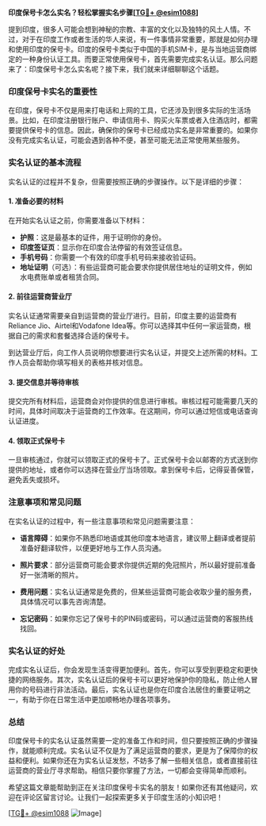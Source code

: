 **印度保号卡怎么实名？轻松掌握实名步骤[[TG💪+ @esim1088](https://t.me/s/esim1088)]**

提到印度，很多人可能会想到神秘的宗教、丰富的文化以及独特的风土人情。不过，对于在印度工作或者生活的华人来说，有一件事情非常重要，那就是如何办理和使用印度的保号卡。印度的保号卡类似于中国的手机SIM卡，是与当地运营商绑定的一种身份认证工具。而要正常使用保号卡，首先需要完成实名认证。那么问题来了：印度保号卡怎么实名呢？接下来，我们就来详细聊聊这个话题。

### 印度保号卡实名的重要性

在印度，保号卡不仅是用来打电话和上网的工具，它还涉及到很多实际的生活场景。比如，在印度注册银行账户、申请信用卡、购买火车票或者入住酒店时，都需要提供保号卡的信息。因此，确保你的保号卡已经成功实名是非常重要的。如果你没有完成实名认证，可能会遇到各种不便，甚至可能无法正常使用某些服务。

### 实名认证的基本流程

实名认证的过程并不复杂，但需要按照正确的步骤操作。以下是详细的步骤：

#### 1. 准备必要的材料

在开始实名认证之前，你需要准备以下材料：

- **护照**：这是最基本的证件，用于证明你的身份。
- **印度签证页**：显示你在印度合法停留的有效签证信息。
- **手机号码**：你需要一个有效的印度手机号码来接收验证码。
- **地址证明**（可选）：有些运营商可能会要求你提供居住地址的证明文件，例如水电费账单或者租赁合同。

#### 2. 前往运营商营业厅

实名认证通常需要亲自到运营商的营业厅进行。目前，印度主要的运营商有Reliance Jio、Airtel和Vodafone Idea等。你可以选择其中任何一家运营商，根据自己的需求和套餐选择合适的保号卡。

到达营业厅后，向工作人员说明你想要进行实名认证，并提交上述所需的材料。工作人员会帮助你填写相关的表格并核对信息。

#### 3. 提交信息并等待审核

提交完所有材料后，运营商会对你提供的信息进行审核。审核过程可能需要几天的时间，具体时间取决于运营商的工作效率。在这期间，你可以通过短信或电话查询认证进度。

#### 4. 领取正式保号卡

一旦审核通过，你就可以领取正式的保号卡了。正式保号卡会以邮寄的方式送到你提供的地址，或者你可以选择在营业厅当场领取。拿到保号卡后，记得妥善保管，避免丢失或损坏。

### 注意事项和常见问题

在实名认证的过程中，有一些注意事项和常见问题需要注意：

- **语言障碍**：如果你不熟悉印地语或其他印度本地语言，建议带上翻译或者提前准备好翻译软件，以便更好地与工作人员沟通。
  
- **照片要求**：部分运营商可能会要求你提供近期的免冠照片，所以最好提前准备好一张清晰的照片。

- **费用问题**：实名认证通常是免费的，但某些运营商可能会收取少量的服务费，具体情况可以事先咨询清楚。

- **忘记密码**：如果你忘记了保号卡的PIN码或密码，可以通过运营商的客服热线找回。

### 实名认证的好处

完成实名认证后，你会发现生活变得更加便利。首先，你可以享受到更稳定和更快捷的网络服务。其次，实名认证后的保号卡可以更好地保护你的隐私，防止他人冒用你的号码进行非法活动。最后，实名认证也是你在印度合法居住的重要证明之一，有助于你在日常生活中更加顺畅地办理各项事务。

### 总结

印度保号卡的实名认证虽然需要一定的准备工作和时间，但只要按照正确的步骤操作，就能顺利完成。实名认证不仅是为了满足运营商的要求，更是为了保障你的权益和便利。如果你还在为实名认证发愁，不妨多了解一些相关信息，或者直接前往运营商的营业厅寻求帮助。相信只要你掌握了方法，一切都会变得简单而顺利。

希望这篇文章能帮助到正在关注印度保号卡实名的朋友！如果你还有其他疑问，欢迎在评论区留言讨论。让我们一起探索更多关于印度生活的小知识吧！

[[TG💪+ @esim1088](https://t.me/s/esim1088) ![Image](https://i.postimg.cc/4NQfJmqS/Snipaste-2025-05-13-00-14-12.png)]